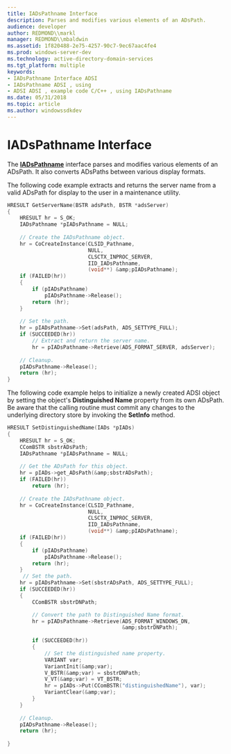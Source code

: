 ```yaml
---
title: IADsPathname Interface
description: Parses and modifies various elements of an ADsPath.
audience: developer
author: REDMOND\\markl
manager: REDMOND\\mbaldwin
ms.assetid: 1f820488-2e75-4257-90c7-9ec67aac4fe4
ms.prod: windows-server-dev
ms.technology: active-directory-domain-services
ms.tgt_platform: multiple
keywords:
- IADsPathname Interface ADSI
- IADsPathname ADSI , using
- ADSI ADSI , example code C/C++ , using IADsPathname
ms.date: 05/31/2018
ms.topic: article
ms.author: windowssdkdev
---
```


# IADsPathname Interface

The [**IADsPathname**](/windows/win32/Iads/nn-iads-iadspathname?branch=master) interface parses and modifies various elements of an ADsPath. It also converts ADsPaths between various display formats.

The following code example extracts and returns the server name from a valid ADsPath for display to the user in a maintenance utility.


```C++
HRESULT GetServerName(BSTR adsPath, BSTR *adsServer)
{
    HRESULT hr = S_OK;
    IADsPathname *pIADsPathname = NULL;
 
    // Create the IADsPathname object.
    hr = CoCreateInstance(CLSID_Pathname,
                          NULL,
                          CLSCTX_INPROC_SERVER,
                          IID_IADsPathname,
                          (void**) &amp;pIADsPathname);
    if (FAILED(hr))
    {
        if (pIADsPathname)
            pIADsPathname->Release();
        return (hr);
    }
 
    // Set the path.
    hr = pIADsPathname->Set(adsPath, ADS_SETTYPE_FULL);
    if (SUCCEEDED(hr))
        // Extract and return the server name.
        hr = pIADsPathname->Retrieve(ADS_FORMAT_SERVER, adsServer);
 
    // Cleanup.
    pIADsPathname->Release();
    return (hr);
}
```



The following code example helps to initialize a newly created ADSI object by setting the object's **Distinguished Name** property from its own ADsPath. Be aware that the calling routine must commit any changes to the underlying directory store by invoking the **SetInfo** method.


```C++
HRESULT SetDistinguishedName(IADs *pIADs)
{
    HRESULT hr = S_OK;
    CComBSTR sbstrADsPath;
    IADsPathname *pIADsPathname = NULL;
 
    // Get the ADsPath for this object.
    hr = pIADs->get_ADsPath(&amp;sbstrADsPath);
    if (FAILED(hr))
        return (hr);
 
    // Create the IADsPathname object.
    hr = CoCreateInstance(CLSID_Pathname,
                          NULL,
                          CLSCTX_INPROC_SERVER,
                          IID_IADsPathname,
                          (void**) &amp;pIADsPathname);
    if (FAILED(hr))
    {
        if (pIADsPathname)
            pIADsPathname->Release();
        return (hr);
    }
     // Set the path.
    hr = pIADsPathname->Set(sbstrADsPath, ADS_SETTYPE_FULL);
    if (SUCCEEDED(hr))
    {
        CComBSTR sbstrDNPath;

        // Convert the path to Distinguished Name format.
        hr = pIADsPathname->Retrieve(ADS_FORMAT_WINDOWS_DN,
                                     &amp;sbstrDNPath);
 
        if (SUCCEEDED(hr))
        {
            // Set the distinguished name property.
            VARIANT var;
            VariantInit(&amp;var);
            V_BSTR(&amp;var) = sbstrDNPath;
            V_VT(&amp;var) = VT_BSTR;
            hr = pIADs->Put(CComBSTR("distinguishedName"), var);
            VariantClear(&amp;var);
        }
    }
 
    // Cleanup.
    pIADsPathname->Release();
    return (hr);
 
}
```



 

 




